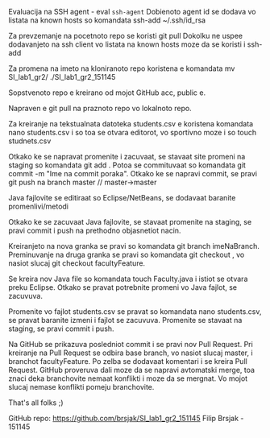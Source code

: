 Evaluacija na SSH agent - eval `ssh-agent` Dobienoto agent id se dodava 
vo listata na known hosts so komandata ssh-add ~/.ssh/id_rsa

Za prevzemanje na pocetnoto repo se koristi git pull <SSH link od 
repository> Dokolku ne uspee dodavanjeto na ssh client vo listata na 
known hosts moze da se koristi i ssh-add <SSH key path>

Za promena na imeto na kloniranoto repo koristena e komandata mv SI_lab1_gr2/ ./SI_lab1_gr2_151145

Sopstvenoto repo e kreirano od mojot GitHub acc, public e.

Napraven e git pull na praznoto repo vo lokalnoto repo.

Za kreiranje na tekstualnata datoteka students.csv e koristena komandata nano students.csv
i so toa se otvara editorot, vo sportivno moze i so touch studnets.csv

Otkako ke se napravat promenite i zacuvaat, se stavaat site promeni na staging so komandata git add .
Potoa se commituvaat so komandata git commit -m "Ime na commit poraka".
Otkako ke se napravi commit, se pravi git push na branch master // master->master

Java fajlovite se editiraat so Eclipse/NetBeans, se dodavaat baranite promenlivi/metodi

Otkako ke se zacuvaat Java fajlovite, se stavaat promenite na staging, se pravi commit i push na prethodno objasnetiot nacin.

Kreiranjeto na nova granka se pravi so komandata git branch imeNaBranch.
Preminuvanje na druga granka se pravi so komandata git checkout <imeNaGranka>, vo nasiot slucaj git checkout facultyFeature.

Se kreira nov Java file so komandata touch Faculty.java i istiot se otvara preku Eclipse.
Otkako se pravat potrebnite promeni vo Java fajlot, se zacuvuva.

Promenite vo fajlot students.csv se pravat so komandata nano students.csv, se pravat baranite izmeni i fajlot se zacuvuva.
Promenite se stavaat na staging, se pravi commit i push.

Na GitHub se prikazuva posledniot commit i se pravi nov Pull Request. 
Pri kreiranje na Pull Request se odbira base branch, vo nasiot slucaj 
master, i branchot facultyFeature. Po zelba se dodavaat komentari i se 
kreira Pull Request. 
GitHub proveruva dali moze da se napravi avtomatski merge, toa znaci deka branchovite nemaat konflikti i moze da se mergnat.
Vo mojot slucaj nemase konflikti pomeju branchovite.

That's all folks ;)

GitHub repo: https://github.com/brsjak/SI_lab1_gr2_151145
Filip Brsjak - 151145
